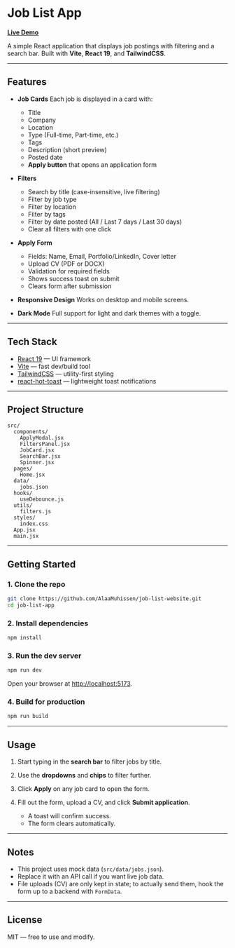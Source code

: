 # Job List App

**[Live Demo](https://job-list-website.vercel.app/)**

A simple React application that displays job postings with filtering and a search bar.
Built with **Vite**, **React 19**, and **TailwindCSS**.

---

## Features

* **Job Cards**
  Each job is displayed in a card with:

  * Title
  * Company
  * Location
  * Type (Full-time, Part-time, etc.)
  * Tags
  * Description (short preview)
  * Posted date
  * **Apply button** that opens an application form

* **Filters**

  * Search by title (case-insensitive, live filtering)
  * Filter by job type
  * Filter by location
  * Filter by tags
  * Filter by date posted (All / Last 7 days / Last 30 days)
  * Clear all filters with one click

* **Apply Form**

  * Fields: Name, Email, Portfolio/LinkedIn, Cover letter
  * Upload CV (PDF or DOCX)
  * Validation for required fields
  * Shows success toast on submit
  * Clears form after submission

* **Responsive Design**
  Works on desktop and mobile screens.

* **Dark Mode**
  Full support for light and dark themes with a toggle.

---

## Tech Stack

* [React 19](https://react.dev) — UI framework
* [Vite](https://vitejs.dev) — fast dev/build tool
* [TailwindCSS](https://tailwindcss.com) — utility-first styling
* [react-hot-toast](https://react-hot-toast.com) — lightweight toast notifications

---

## Project Structure

```
src/
  components/
    ApplyModal.jsx
    FiltersPanel.jsx
    JobCard.jsx
    SearchBar.jsx
    Spinner.jsx
  pages/
    Home.jsx
  data/
    jobs.json
  hooks/
    useDebounce.js
  utils/
    filters.js
  styles/
    index.css
  App.jsx
  main.jsx
```

---

## Getting Started

### 1. Clone the repo

```bash
git clone https://github.com/AlaaMuhissen/job-list-website.git
cd job-list-app
```

### 2. Install dependencies

```bash
npm install
```

### 3. Run the dev server

```bash
npm run dev
```

Open your browser at [http://localhost:5173](http://localhost:5173).

### 4. Build for production

```bash
npm run build
```

---

## Usage

1. Start typing in the **search bar** to filter jobs by title.
2. Use the **dropdowns** and **chips** to filter further.
3. Click **Apply** on any job card to open the form.
4. Fill out the form, upload a CV, and click **Submit application**.

   * A toast will confirm success.
   * The form clears automatically.

---

## Notes

* This project uses mock data (`src/data/jobs.json`).
* Replace it with an API call if you want live job data.
* File uploads (CV) are only kept in state; to actually send them, hook the form up to a backend with `FormData`.

---

## License

MIT — free to use and modify.

